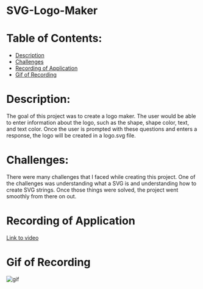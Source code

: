 # SVG-Logo-Maker

# Table of Contents: 
- [Description](#description)
- [Challenges](#challenges)
- [Recording of Application](#recording-of-application)
- [Gif of Recording](#gif-of-recording)

# Description:
The goal of this project was to create a logo maker.  The user would be able to enter information about the logo, such as the shape, shape color, text, and text color.  Once the user is prompted with these questions and enters a response, the logo will be created in a logo.svg file.  

# Challenges:
There were many challenges that I faced while creating this project.  One of the challenges was understanding what a SVG is and understanding how to create SVG strings.  Once those things were solved, the project went smoothly from there on out. 

# Recording of Application
[Link to video](https://drive.google.com/file/d/1br3x6SyMW2D6CH7uIvzW1TAKsR3ryVPQ/view?usp=sharing)

# Gif of Recording
![gif](./walkthrough-video/svg-logo-generator-walkthrough.gif)